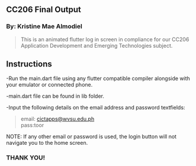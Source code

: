 ## CC206 Final Output

### By: Kristine Mae Almodiel

> This is an animated flutter log in screen in compliance for our CC206 Application Development and Emerging Technologies subject. 

## Instructions
-Run the main.dart file using any flutter compatible compiler alongside with your emulator or connected phone.

-main.dart file can be found in lib folder.

-Input the following details on the email address and password textfields:

 > email: cictapps@wvsu.edu.ph <br>
 > pass:toor

NOTE:
If any other email or password is used, the login button will not navigate you to the home screen.


### THANK YOU!
